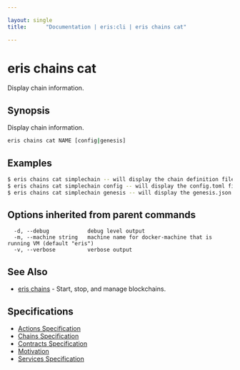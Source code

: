 ```yaml
---

layout: single
title:      "Documentation | eris:cli | eris chains cat"

---
```


# eris chains cat

Display chain information.

## Synopsis

Display chain information.

```bash
eris chains cat NAME [config|genesis]
```

## Examples

```bash
$ eris chains cat simplechain -- will display the chain definition file
$ eris chains cat simplechain config -- will display the config.toml file from inside the container
$ eris chains cat simplechain genesis -- will display the genesis.json file from the container
```

## Options inherited from parent commands

```
  -d, --debug            debug level output
  -m, --machine string   machine name for docker-machine that is running VM (default "eris")
  -v, --verbose          verbose output
```

## See Also

* [eris chains](/docs/documentation/cli/0.11.4/eris_chains/)	 - Start, stop, and manage blockchains.

## Specifications

* [Actions Specification](/docs/documentation/cli/0.11.4/actions_specification/)
* [Chains Specification](/docs/documentation/cli/0.11.4/chains_specification/)
* [Contracts Specification](/docs/documentation/cli/0.11.4/contracts_specification/)
* [Motivation](/docs/documentation/cli/0.11.4/motivation/)
* [Services Specification](/docs/documentation/cli/0.11.4/services_specification/)

